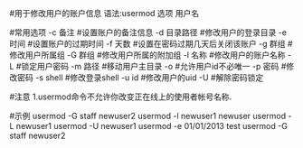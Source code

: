 #用于修改用户的账户信息
语法:usermod 选项 用户名

#常用选项
-c 备注		#设置账户的备注信息
-d 目录路径	#修改用户的登录目录
-e 时间		#设置账户的过期时间
-f 天数		#设置在密码过期几天后关闭该账户
-g 群组		#修改用户所属组
-G 群组		#修改用户所属的附加组
-l 名称		#修改用户的账户名称
-L		#锁定用户密码
-m 路径		#移动用户主目录
-o		#允许用户id不必唯一
-p 密码		#修改密码
-s shell	#修改登录shell
-u id		#修改用户的uid
-U		#解除密码锁定

#注意
1.usermod命令不允许你改变正在线上的使用者帐号名称.

#示例
usermod -G staff newuser2 
usermod -l newuser1 newuser 
usermod -L newuser1 
usermod -U newuser1
usermod -e 01/01/2013 test
usermod -G staff newuser2

